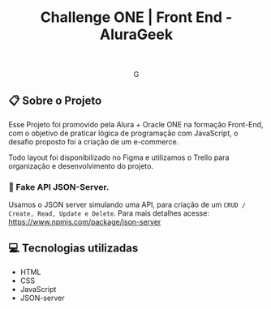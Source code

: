 <div align='center'> 

<h1> Challenge ONE | Front End - AluraGeek </h1>
  
<br>

<br>
G
</div>

## :clipboard: Sobre o Projeto
Esse Projeto foi promovido pela Alura + Oracle ONE na formação Front-End, com o objetivo de praticar lógica de programação com JavaScript, o desafio proposto foi a criação de um e-commerce.<br>

Todo layout foi disponibilizado no Figma e utilizamos o Trello para organização e desenvolvimento do projeto.

### :wrench: Fake API JSON-Server.

Usamos o JSON server simulando uma API, para criação de um `CRUD / Create, Read, Update e Delete`.
Para mais detalhes acesse: https://www.npmjs.com/package/json-server

 
## :computer: Tecnologias utilizadas

- HTML
- CSS
- JavaScript
- JSON-server